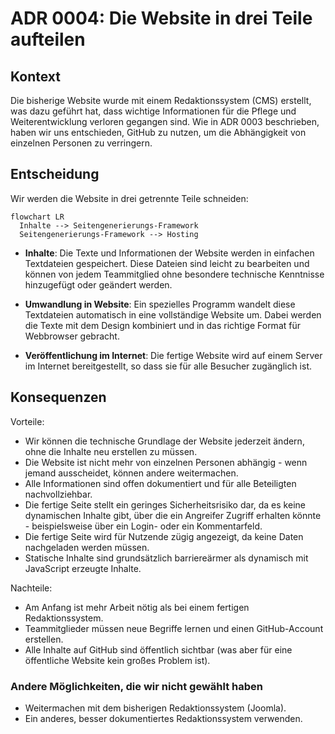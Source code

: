 # ADR 0004: Die Website in drei Teile aufteilen

## Kontext

Die bisherige Website wurde mit einem Redaktionssystem (CMS) erstellt, was dazu geführt hat, dass wichtige Informationen
für die Pflege und Weiterentwicklung verloren gegangen sind. Wie in ADR 0003 beschrieben, haben wir uns entschieden,
GitHub zu nutzen, um die Abhängigkeit von einzelnen Personen zu verringern.

## Entscheidung

Wir werden die Website in drei getrennte Teile schneiden:

```mermaid
flowchart LR
  Inhalte --> Seitengenerierungs-Framework
  Seitengenerierungs-Framework --> Hosting
```

- **Inhalte**: Die Texte und Informationen der Website werden in einfachen Textdateien gespeichert. Diese Dateien sind
  leicht zu bearbeiten und können von jedem Teammitglied ohne besondere technische Kenntnisse hinzugefügt oder geändert
  werden.

- **Umwandlung in Website**: Ein spezielles Programm wandelt diese Textdateien automatisch in eine vollständige Website
  um. Dabei werden die Texte mit dem Design kombiniert und in das richtige Format für Webbrowser gebracht.

- **Veröffentlichung im Internet**: Die fertige Website wird auf einem Server im Internet bereitgestellt, so dass sie
  für alle Besucher zugänglich ist.

## Konsequenzen

Vorteile:

- Wir können die technische Grundlage der Website jederzeit ändern, ohne die Inhalte neu erstellen zu müssen.
- Die Website ist nicht mehr von einzelnen Personen abhängig - wenn jemand ausscheidet, können andere weitermachen.
- Alle Informationen sind offen dokumentiert und für alle Beteiligten nachvollziehbar.
- Die fertige Seite stellt ein geringes Sicherheitsrisiko dar, da es keine dynamischen Inhalte gibt, über die ein
  Angreifer Zugriff erhalten könnte - beispielsweise über ein Login- oder ein Kommentarfeld.
- Die fertige Seite wird für Nutzende zügig angezeigt, da keine Daten nachgeladen werden müssen.
- Statische Inhalte sind grundsätzlich barriereärmer als dynamisch mit JavaScript erzeugte Inhalte.

Nachteile:

- Am Anfang ist mehr Arbeit nötig als bei einem fertigen Redaktionssystem.
- Teammitglieder müssen neue Begriffe lernen und einen GitHub-Account erstellen.
- Alle Inhalte auf GitHub sind öffentlich sichtbar (was aber für eine öffentliche Website kein großes Problem ist).

### Andere Möglichkeiten, die wir nicht gewählt haben

- Weitermachen mit dem bisherigen Redaktionssystem (Joomla).
- Ein anderes, besser dokumentiertes Redaktionssystem verwenden.
